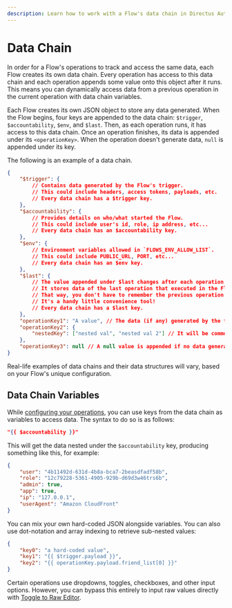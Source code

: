 ```yaml
---
description: Learn how to work with a Flow's data chain in Directus Automate.
---
```


# Data Chain

In order for a Flow's operations to track and access the same data, each Flow creates its own
data chain. Every operation has access to this data chain and each operation appends some value onto
this object after it runs. This means you can dynamically access data from a previous operation in the current operation
with data chain variables.

Each Flow creates its own JSON object to store any data generated. When the Flow begins, four keys are appended to the data chain: `$trigger`, `$accountability`, `$env`, and `$last`.
Then, as each operation runs, it has access to this data chain. Once an operation finishes, its data is appended under
its `<operationKey>`. When the operation doesn't generate data, `null` is appended under its key.

The following is an example of a data chain.

```json
{
	"$trigger": {
		// Contains data generated by the Flow's trigger.
		// This could include headers, access tokens, payloads, etc.
		// Every data chain has a $trigger key.
	},
	"$accountability": {
		// Provides details on who/what started the Flow.
		// This could include user's id, role, ip address, etc...
		// Every data chain has an $accountability key.
	},
	"$env": {
		// Environment variables allowed in `FLOWS_ENV_ALLOW_LIST`.
		// This could include PUBLIC_URL, PORT, etc...
		// Every data chain has an $env key.
	},
	"$last": {
		// The value appended under $last changes after each operation.
		// It stores data of the last operation that executed in the Flow.
		// That way, you don't have to remember the previous operation's unique keyname.
		// It's a handy little convenience tool!
		// Every data chain has a $last key.
	},
	"operationKey1": "A value", // The data (if any) generated by the first operation.
	"operationKey2": {
		"nestedKey": ["nested val", "nested val 2"] // It will be common to have nested JSON data.
	},
	"operationKey3": null // A null value is appended if no data generated.
}
```

Real-life examples of data chains and their data structures will vary, based on your Flow's unique configuration.

## Data Chain Variables

While [configuring your operations](/automate/operations), you can use keys from the data chain as variables to
access data. The syntax to do so is as follows:

```json
"{{ $accountability }}"
```

This will get the data nested under the `$accountability` key, producing something like this, for example:

```json
{
	"user": "4b11492d-631d-4b8a-bca7-2beasdfadf58b",
	"role": "12c79228-5361-4905-929b-d69d3w46trs6b",
	"admin": true,
	"app": true,
	"ip": "127.0.0.1",
	"userAgent": "Amazon CloudFront"
}
```

You can mix your own hard-coded JSON alongside variables. You can also use dot-notation and array indexing to retrieve sub-nested values:

```json
{
	"key0": "a hard-coded value",
	"key1": "{{ $trigger.payload }}",
	"key2": "{{ operationKey.payload.friend_list[0] }}"
}
```

Certain operations use dropdowns, toggles, checkboxes, and other input options. However, you can bypass this entirely to
input raw values directly with [Toggle to Raw Editor](/automate/operations).
